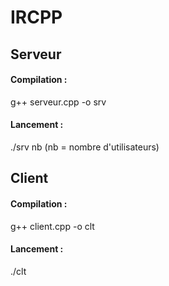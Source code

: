 # IRCPP

## Serveur
#### Compilation : 
g++ serveur.cpp -o srv
#### Lancement :
./srv nb
(nb = nombre d'utilisateurs)


## Client
#### Compilation : 
g++ client.cpp -o clt
#### Lancement :
./clt